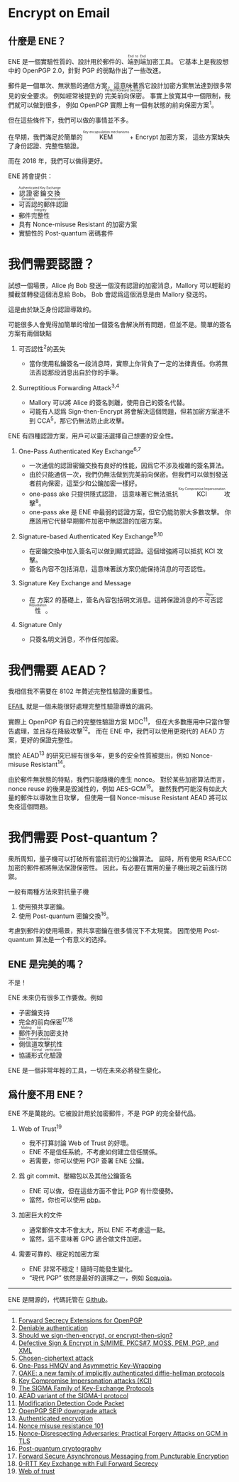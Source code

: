 # **E**ncrypt o**n** **E**mail

什麼是 ENE？
------------

ENE 是一個實驗性質的、設計用於郵件的、<ruby>端到端<rt>End to End</rt></ruby>加密工具。
它基本上是我設想中的 OpenPGP 2.0，針對 PGP 的弱點作出了一些改進。

郵件是一個單次、無狀態的通信方案，這意味著爲它設計加密方案無法達到很多常見的安全要求。
例如經常被提到的 <ruby>完美前向保密<rt>Perfect Forward Secrecy</rt></ruby>。
事實上放寬其中一個限制，我們就可以做到很多，
例如 OpenPGP 實際上有一個有狀態的前向保密方案<sup>1</sup>。

但在這些條件下，我們可以做的事情並不多。

在早期，我們滿足於簡單的 <ruby>KEM<rt>Key encapsulation mechanisms</rt></ruby> + Encrypt 加密方案，
這些方案缺失了身份認證、完整性驗證。

而在 2018 年，我們可以做得更好。

ENE 將會提供：

* <ruby>認證密鑰交換<rt>Authenticated Key Exchange</rt></ruby>
* <ruby>可否認的郵件認證<rt>Deniable authentication</rt></ruby>
* 郵件<ruby>完整性<rt>Integrity</rt></ruby>
* 具有 Nonce-misuse Resistant 的加密方案
* 實驗性的 Post-quantum 密碼套件


我們需要認證？
=============

試想一個場景，Alice 向 Bob 發送一個沒有認證的加密消息，Mallory 可以輕鬆的攔截並轉發這個消息給 Bob。
Bob 會認爲這個消息是由 Mallory 發送的。

這是由於缺乏身份認證導致的。

可能很多人會覺得加簡單的增加一個簽名會解決所有問題，但並不是。簡單的簽名方案有兩個缺點

1. 可否認性<sup>2</sup>的丟失

	* 當你使用私鑰簽名一段消息時，實際上你背負了一定的法律責任。你將無法否認那段消息出自於你的手筆。

2. Surreptitious Forwarding Attack<sup>3,4</sup>

	* Mallory 可以將 Alice 的簽名剝離，使用自己的簽名代替。
	* 可能有人認爲 Sign-then-Encrypt 將會解決這個問題，但若加密方案達不到 CCA<sup>5</sup>，那它仍無法防止此攻擊。

ENE 有四種認證方案，用戶可以靈活選擇自己想要的安全性。

1. One-Pass Authenticated Key Exchange<sup>6,7</sup>

	* 一次通信的認證密鑰交換有良好的性能，因爲它不涉及複雜的簽名算法。
	* 由於只能通信一次，我們仍無法做到完美前向保密。但我們可以做到發送者前向保密，這至少和公鑰加密一樣好。
	* one-pass ake 只提供隱式認證，
		這意味著它無法抵抗 <ruby>KCI<rt>Key Compromise Impersonation</rt></ruby>攻擊<sup>8</sup>。
	* one-pass ake 是 ENE 中最弱的認證方案，但它仍能防禦大多數攻擊。
		你應該用它代替早期郵件加密中無認證的加密方案。

2. Signature-based Authenticated Key Exchange<sup>9,10</sup>

	* 在密鑰交換中加入簽名可以做到顯式認證。這個增強將可以抵抗 KCI 攻擊。
	* 簽名內容不包括消息，這意味著該方案仍能保持消息的可否認性。

3. Signature Key Exchange and Message

	* 在 方案2 的基礎上，簽名內容包括明文消息。這將保證消息的<ruby>不可否認性<rt>Non-Repudiation</rt></ruby>。

4. Signature Only

	* 只簽名明文消息，不作任何加密。

我們需要 AEAD？
===============

我相信我不需要在 8102 年贅述完整性驗證的重要性。

[EFAIL](https://efail.de/) 就是一個未能很好處理完整性驗證導致的漏洞。

實際上 OpenPGP 有自己的完整性驗證方案 MDC<sup>11</sup>，
但在大多數應用中只當作警告處理，並且存在降級攻擊<sup>12</sup>。
而在 ENE 中，我們可以使用更現代的 AEAD 方案，更好的保證完整性。

關於 AEAD<sup>13</sup> 的研究已經有很多年，更多的安全性質被提出，例如 Nonce-misuse Resistant<sup>14</sup>。

由於郵件無狀態的特點，我們只能隨機的產生 nonce。
對於某些加密算法而言，nonce reuse 的後果是毀滅性的，例如 AES-GCM<sup>15</sup>。
雖然我們可能沒有如此大量的郵件以導致生日攻擊，
但使用一個 Nonce-misuse Resistant AEAD 將可以免疫這個問題。

我們需要 Post-quantum？
=======================

衆所周知，量子機可以打破所有當前流行的公鑰算法。
屆時，所有使用 RSA/ECC 加密的郵件都將無法保證保密性。
因此，有必要在實用的量子機出現之前進行防禦。

一般有兩種方法來對抗量子機

1. 使用預共享密鑰。
2. 使用 Post-quantum 密鑰交換<sup>16</sup>。

考慮到郵件的使用場景，預共享密鑰在很多情況下不太現實。
因而使用 Post-quantum 算法是一个有意义的选择。


ENE 是完美的嗎？
----------------

不是！

ENE 未來仍有很多工作要做。例如

* 子密鑰支持
* 完全的前向保密<sup>17,18</sup>
* <ruby>郵件列表<rt>Mailing list</rt></ruby>加密支持
* <ruby>側信道攻擊<rt>Side-Channel attacks</rt></ruby>抗性
* 協議<ruby>形式化驗證<rt>Formal verification</rt></ruby>

ENE 是一個非常年輕的工具，一切在未來必將發生變化。


爲什麼不用 ENE？
----------------

ENE 不是萬能的。它被設計用於加密郵件，不是 PGP 的完全替代品。

1. Web of Trust<sup>19</sup>

	* 我不打算討論 Web of Trust 的好壞。
	* ENE 不是信任系統，不考慮如何建立信任關係。
	* 若需要，你可以使用 PGP 簽署 ENE 公鑰。

2. 爲 git commit、壓縮包以及其他公鑰簽名

	* ENE 可以做，但在這些方面不會比 PGP 有什麼優勢。
	* 當然，你也可以使用 [pbp](https://boats.gitlab.io/blog/post/signing-commits-without-gpg/)。

3. 加密巨大的文件

	* 通常郵件文本不會太大，所以 ENE 不考慮這一點。
	* 當然，這不意味著 GPG 適合做文件加密。

4. 需要可靠的、穩定的加密方案

	* ENE 非常不穩定！隨時可能發生變化。
	* “現代 PGP” 依然是最好的選擇之一，例如 [Sequoia](https://sequoia-pgp.org/)。

-----

ENE 是開源的，代碼託管在 [Github](https://github.com/quininer/ene)。

-----

1. [Forward Secrecy Extensions for OpenPGP](https://tools.ietf.org/html/draft-brown-pgp-pfs-03)
2. [Deniable authentication](https://en.wikipedia.org/wiki/Deniable_authentication)
3. [Should we sign-then-encrypt, or encrypt-then-sign?](https://crypto.stackexchange.com/questions/5458/should-we-sign-then-encrypt-or-encrypt-then-sign)
4. [Defective Sign & Encrypt in S/MIME, PKCS#7, MOSS, PEM, PGP, and XML](http://world.std.com/~dtd/sign_encrypt/sign_encrypt7.html)
5. [Chosen-ciphertext attack](https://en.wikipedia.org/wiki/Chosen-ciphertext_attack)
6. [One-Pass HMQV and Asymmetric Key-Wrapping](https://eprint.iacr.org/2010/638.pdf)
7. [OAKE: a new family of implicitly authenticated diffie-hellman protocols](https://dl.acm.org/citation.cfm?id=2508859.2516695)
8. [Key Compromise Impersonation attacks (KCI)](https://www.cryptologie.net/article/372/key-compromise-impersonation-attacks-kci/)
9. [The SIGMA Family of Key-Exchange Protocols](http://webee.technion.ac.il/~hugo/sigma.html)
10. [AEAD variant of the SIGMA-I protocol](https://tools.ietf.org/id/draft-selander-ace-cose-ecdhe-08.html#protocol)
11. [Modification Detection Code Packet](https://tools.ietf.org/html/rfc4880#page-52)
12. [OpenPGP SEIP downgrade attack](https://www.ietf.org/mail-archive/web/openpgp/current/msg08285.html<Paste>)
13. [Authenticated encryption](https://en.wikipedia.org/wiki/Authenticated_encryption)
14. [Nonce misuse resistance 101](https://www.lvh.io/posts/nonce-misuse-resistance-101.html)
15. [Nonce-Disrespecting Adversaries: Practical Forgery Attacks on GCM in TLS](https://eprint.iacr.org/2016/475.pdf)
16. [Post-quantum cryptography](https://en.wikipedia.org/wiki/Post-quantum_cryptography)
17. [Forward Secure Asynchronous Messaging from Puncturable Encryption](http://cs.jhu.edu/~imiers/pdfs/forwardsec.pdf)
18. [0-RTT Key Exchange with Full Forward Secrecy](https://eprint.iacr.org/2017/223.pdf)
19. [Web of trust](https://en.wikipedia.org/wiki/Web_of_trust)
